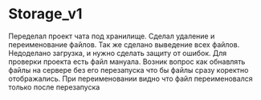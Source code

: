 # Storage_v1
Переделал проект чата под хранилище.
Сделал удаление и переименование файлов.
Так же сделано выведение всех файлов.
Недоделано загрузка, и нужно сделать защиту от ошибок.
Для проверки проекта есть файл мануала.
Возник вопрос как обнавлять файлы на сервере без его перезапуска что бы файлы сразу коректно отображались. При переименовании видно что файл переименовался только после перезапуска
